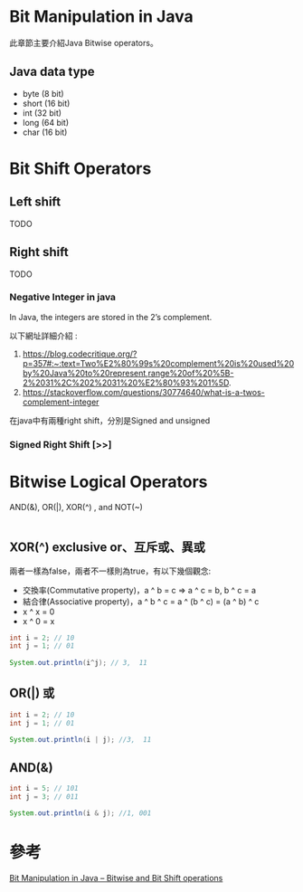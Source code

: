 # Bit Manipulation in Java
此章節主要介紹Java Bitwise operators。

## Java data type
* byte (8 bit)
* short (16 bit)
* int (32 bit)
* long (64 bit)
* char (16 bit)

# Bit Shift Operators

## Left shift
TODO

## Right shift
TODO

### Negative Integer in java
In Java, the integers are stored in the 2’s complement.

以下網址詳細介紹 :  
1. https://blog.codecritique.org/?p=357#:~:text=Two%E2%80%99s%20complement%20is%20used%20by%20Java%20to%20represent,range%20of%20%5B-2%2031%2C%202%2031%20%E2%80%93%201%5D.
2. https://stackoverflow.com/questions/30774640/what-is-a-twos-complement-integer

在java中有兩種right shift，分別是Signed and unsigned
### Signed Right Shift [>>]


# Bitwise Logical Operators
 AND(&), OR(|), XOR(^) , and NOT(~)  
<br>

## XOR(^) exclusive or、互斥或、異或
兩者一樣為false，兩者不一樣則為true，有以下幾個觀念:
* 交換率(Commutative property)，a ^ b = c => a ^ c = b, b ^ c = a
* 結合律(Associative property)，a ^ b ^ c = a ^ (b ^ c) = (a ^ b) ^ c
* x ^ x = 0
* x ^ 0 = x

```java
int i = 2; // 10
int j = 1; // 01
        
System.out.println(i^j); // 3,  11
```

## OR(|) 或
```java
int i = 2; // 10
int j = 1; // 01

System.out.println(i | j); //3,  11 
```
##  AND(&)
```java
int i = 5; // 101
int j = 3; // 011

System.out.println(i & j); //1, 001
```

# 參考
[Bit Manipulation in Java – Bitwise and Bit Shift operations](https://www.vojtechruzicka.com/bit-manipulation-java-bitwise-bit-shift-operations/#:~:text=Java%20uses%20another%20approach%2C%20which%20is%20called%20two%27s,leftmost%20bit%20is%200%2C%20the%20number%20is%20positive.)